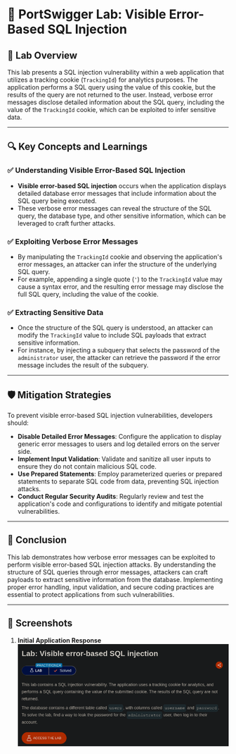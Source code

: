 # 🧪 PortSwigger Lab: Visible Error-Based SQL Injection

## 🎯 Lab Overview

This lab presents a SQL injection vulnerability within a web application that utilizes a tracking cookie (`TrackingId`) for analytics purposes. The application performs a SQL query using the value of this cookie, but the results of the query are not returned to the user. Instead, verbose error messages disclose detailed information about the SQL query, including the value of the `TrackingId` cookie, which can be exploited to infer sensitive data.

---

## 🔍 Key Concepts and Learnings

### ✅ Understanding Visible Error-Based SQL Injection

- **Visible error-based SQL injection** occurs when the application displays detailed database error messages that include information about the SQL query being executed.
- These verbose error messages can reveal the structure of the SQL query, the database type, and other sensitive information, which can be leveraged to craft further attacks.

### ✅ Exploiting Verbose Error Messages

- By manipulating the `TrackingId` cookie and observing the application's error messages, an attacker can infer the structure of the underlying SQL query.
- For example, appending a single quote (`'`) to the `TrackingId` value may cause a syntax error, and the resulting error message may disclose the full SQL query, including the value of the cookie.

### ✅ Extracting Sensitive Data

- Once the structure of the SQL query is understood, an attacker can modify the `TrackingId` value to include SQL payloads that extract sensitive information.
- For instance, by injecting a subquery that selects the password of the `administrator` user, the attacker can retrieve the password if the error message includes the result of the subquery.

---

## 🛡️ Mitigation Strategies

To prevent visible error-based SQL injection vulnerabilities, developers should:

- **Disable Detailed Error Messages**: Configure the application to display generic error messages to users and log detailed errors on the server side.
- **Implement Input Validation**: Validate and sanitize all user inputs to ensure they do not contain malicious SQL code.
- **Use Prepared Statements**: Employ parameterized queries or prepared statements to separate SQL code from data, preventing SQL injection attacks.
- **Conduct Regular Security Audits**: Regularly review and test the application's code and configurations to identify and mitigate potential vulnerabilities.

---

## 🧠 Conclusion

This lab demonstrates how verbose error messages can be exploited to perform visible error-based SQL injection attacks. By understanding the structure of SQL queries through error messages, attackers can craft payloads to extract sensitive information from the database. Implementing proper error handling, input validation, and secure coding practices are essential to protect applications from such vulnerabilities.

---

## 📸 Screenshots

1. **Initial Application Response**  
   ![Initial Application Response](https://github.com/Harbeer-Singh/Portswigger-Labs/blob/main/SQL%20INJECTION/LAB-13/image/1.png)
